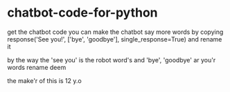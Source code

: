 # chatbot-code-for-python
get the chatbot code
you can make the chatbot say more words by copying response('See you!', ['bye', 'goodbye'], single_response=True) and rename it

by the way the 'see you' is the robot word's and 'bye', 'goodbye' ar you'r words rename deem




the make'r of this is 12 y.o
